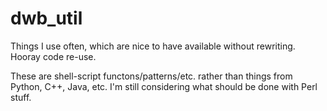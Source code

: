 # dwb_util
Things I use often, which are nice to have available without rewriting. Hooray code re-use.

These are shell-script functons/patterns/etc. rather than things from Python, C++, Java, etc.
I'm still considering what should be done with Perl stuff.
